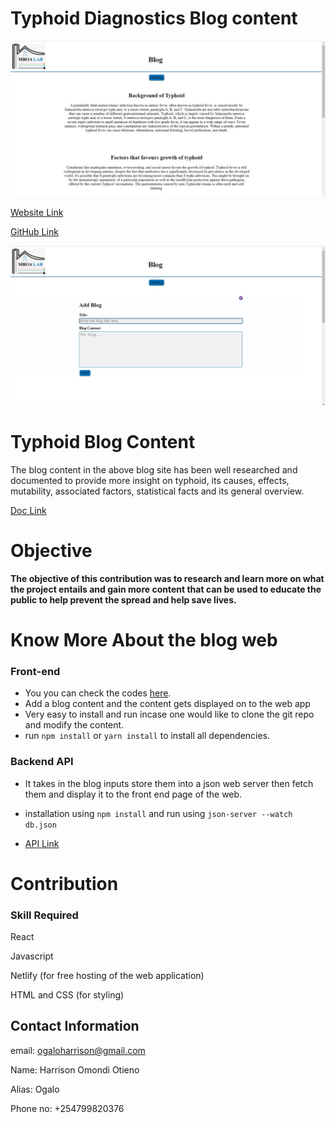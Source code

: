 


# Typhoid Diagnostics Blog content


![Typhoid Blog](./Landing%20Page.jpeg)


[Website Link](https://meek-donut-2aea1a.netlify.app/)

[GitHub Link](https://github.com/Ogalo/Typhoid-Blog-new)


![Typhoid Blog](./Add%20Blog.jpeg)


# Typhoid Blog Content


The blog content in the above blog site has been well researched and documented to provide more insight on typhoid, its causes, effects, mutability, associated factors, statistical facts and its general overview.

[Doc Link](https://docs.google.com/document/d/1jtDEbCCytfEUvRDnhR1N7i16FVsynH0B69LOTomGoec/edit#)

# Objective

**The objective of this contribution was to research and learn more on what the project entails and gain more content that can be used to educate the public to help prevent the spread and help save lives.**


# Know More About the blog web

### Front-end

- You you can check the codes [here](https://github.com/Ogalo/Typhoid-Blog-new).
- Add a blog content and the content gets displayed on to the web app
- Very easy to install and run incase one would like to clone the git repo and modify the content.
- run `npm install` or `yarn install` to install all dependencies.


### Backend API

- It takes in the blog inputs store them into a json web server then fetch them and display it to the front end page of the web.

- installation using `npm install` and run using `json-server --watch db.json`

- [API Link](https://github.com/Ogalo/Mboa-Rest-API)



# Contribution

### Skill Required

React

Javascript

Netlify (for free hosting of the web application)

HTML and CSS (for styling)



## Contact Information

 email: ogaloharrison@gmail.com

Name: Harrison Omondi Otieno

Alias: Ogalo

Phone no: +254799820376





